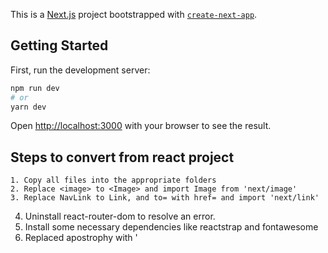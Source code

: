 This is a [Next.js](https://nextjs.org/) project bootstrapped with [`create-next-app`](https://github.com/vercel/next.js/tree/canary/packages/create-next-app).

## Getting Started

First, run the development server:

```bash
npm run dev
# or
yarn dev
```

Open [http://localhost:3000](http://localhost:3000) with your browser to see the result.

## Steps to convert from react project

    1. Copy all files into the appropriate folders
    2. Replace <image> to <Image> and import Image from 'next/image'
    3. Replace NavLink to Link, and to= with href= and import 'next/link'

4. Uninstall react-router-dom to resolve an error.
5. Install some necessary dependencies like reactstrap and fontawesome
6. Replaced apostrophy with &apos;
